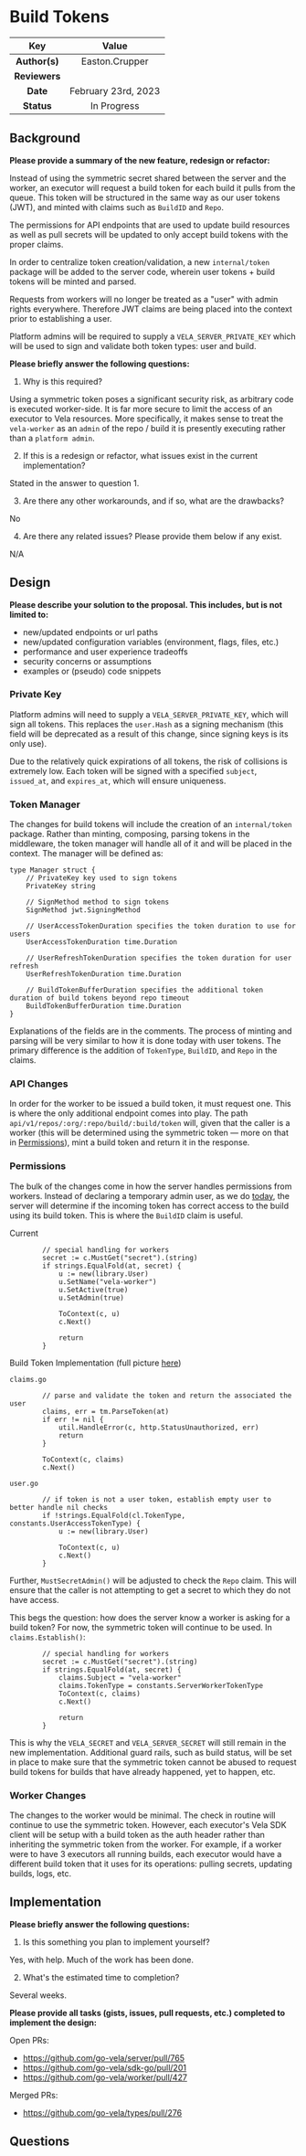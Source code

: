 # Build Tokens

<!--
The name of this markdown file should:

1. Short and contain no more then 30 characters

2. Contain the date of submission in MM-DD format

3. Clearly state what the proposal is being submitted for
-->

| Key           | Value                                                                                |
| :-----------: | :----------------------------------------------------------------------------------: |
| **Author(s)** | Easton.Crupper                                                                     |
| **Reviewers** |  |
| **Date**      | February 23rd, 2023                                                                      |
| **Status**    | In Progress                                                                             |

<!--
If you're already working with someone, please add them to the proper author/reviewer category.

If not, please leave the reviewer category empty and someone from the Vela team will assign it to themself.

Here is a brief explanation of the different proposal statuses:

1. Reviewed: The proposal is currently under review or has been reviewed.

2. Accepted: The proposal has been accepted and is ready for implementation.

3. In Progress: An accepted proposal is being implemented by actual work.

NOTE: The design is subject to change during this phase.

4. Cancelled: While or before implementation the proposal was cancelled.

NOTE: This can happen for a multitude of reasons.

5. Complete: This feature/change is implemented.
-->

## Background

<!--
This section is intended to describe the new feature, redesign or refactor.
-->

**Please provide a summary of the new feature, redesign or refactor:**

<!--
Provide your description here.
-->

Instead of using the symmetric secret shared between the server and the worker, an executor will request a build token for each build it pulls from the queue. This token will be structured in the same way as our user tokens (JWT), and minted with claims such as `BuildID` and `Repo`. 

The permissions for API endpoints that are used to update build resources as well as pull secrets will be updated to only accept build tokens with the proper claims. 

In order to centralize token creation/validation, a new `internal/token` package will be added to the server code, wherein user tokens + build tokens will be minted and parsed.

Requests from workers will no longer be treated as a "user" with admin rights everywhere. Therefore JWT claims are being placed into the context prior to establishing a user.

Platform admins will be required to supply a `VELA_SERVER_PRIVATE_KEY` which will be used to sign and validate both token types: user and build.

**Please briefly answer the following questions:**

1. Why is this required?

<!-- Answer here -->

Using a symmetric token poses a significant security risk, as arbitrary code is executed worker-side. It is far more secure to limit the access of an executor to Vela resources. More specifically, it makes sense to treat the `vela-worker` as an `admin` of the repo / build it is presently executing rather than a `platform admin`.

2. If this is a redesign or refactor, what issues exist in the current implementation?

<!-- Answer here -->

Stated in the answer to question 1. 

3. Are there any other workarounds, and if so, what are the drawbacks?

<!-- Answer here -->

No

4. Are there any related issues? Please provide them below if any exist.

<!-- Answer here -->

N/A

## Design

<!--
This section is intended to explain the solution design for the proposal.

NOTE: If there are no current plans for a solution, please leave this section blank.
-->

**Please describe your solution to the proposal. This includes, but is not limited to:**

* new/updated endpoints or url paths
* new/updated configuration variables (environment, flags, files, etc.)
* performance and user experience tradeoffs
* security concerns or assumptions
* examples or (pseudo) code snippets

<!-- Answer here -->

### Private Key

Platform admins will need to supply a `VELA_SERVER_PRIVATE_KEY`, which will sign all tokens. This replaces the `user.Hash` as a signing mechanism (this field will be deprecated as a result of this change, since signing keys is its only use). 

Due to the relatively quick expirations of all tokens, the risk of collisions is extremely low. Each token will be signed with a specified `subject`, `issued_at`, and `expires_at`, which will ensure uniqueness.


### Token Manager

The changes for build tokens will include the creation of an `internal/token` package. Rather than minting, composing, parsing tokens in the middleware, the token manager will handle all of it and will be placed in the context. The manager will be defined as: 

```
type Manager struct {
	// PrivateKey key used to sign tokens
	PrivateKey string

	// SignMethod method to sign tokens
	SignMethod jwt.SigningMethod

	// UserAccessTokenDuration specifies the token duration to use for users
	UserAccessTokenDuration time.Duration

	// UserRefreshTokenDuration specifies the token duration for user refresh
	UserRefreshTokenDuration time.Duration

	// BuildTokenBufferDuration specifies the additional token duration of build tokens beyond repo timeout
	BuildTokenBufferDuration time.Duration
}
```

Explanations of the fields are in the comments. The process of minting and parsing will be very similar to how it is done today with user tokens. The primary difference is the addition of `TokenType`, `BuildID`, and `Repo` in the claims.


### API Changes

In order for the worker to be issued a build token, it must request one. This is where the only additional endpoint comes into play. The path `api/v1/repos/:org/:repo/build/:build/token` will, given that the caller is a worker (this will be determined using the symmetric token — more on that in [Permissions](02-23_build-tokens.md#permissions)), mint a build token and return it in the response. 

### Permissions

The bulk of the changes come in how the server handles permissions from workers. Instead of declaring a temporary admin user, as we do [today](https://github.com/go-vela/server/blob/74d2a68088ba20d6a91646277d98fbccb3caf641/router/middleware/user/user.go#L36-L48), the server will determine if the incoming token has correct access to the build using its build token. This is where the `BuildID` claim is useful.

Current
```
		// special handling for workers
		secret := c.MustGet("secret").(string)
		if strings.EqualFold(at, secret) {
			u := new(library.User)
			u.SetName("vela-worker")
			u.SetActive(true)
			u.SetAdmin(true)

			ToContext(c, u)
			c.Next()

			return
		}
```

Build Token Implementation (full picture [here](https://github.com/go-vela/server/pull/765))

`claims.go` 
```
		// parse and validate the token and return the associated the user
		claims, err = tm.ParseToken(at)
		if err != nil {
			util.HandleError(c, http.StatusUnauthorized, err)
			return
		}

		ToContext(c, claims)
		c.Next()
```
`user.go`
```
		// if token is not a user token, establish empty user to better handle nil checks
		if !strings.EqualFold(cl.TokenType, constants.UserAccessTokenType) {
			u := new(library.User)

			ToContext(c, u)
			c.Next()
        }
```

Further, `MustSecretAdmin()` will be adjusted to check the `Repo` claim. This will ensure that the caller is not attempting to get a secret to which they do not have access. 

This begs the question: how does the server know a worker is asking for a build token? For now, the symmetric token will continue to be used. In `claims.Establish()`: 

```
		// special handling for workers
		secret := c.MustGet("secret").(string)
		if strings.EqualFold(at, secret) {
			claims.Subject = "vela-worker"
			claims.TokenType = constants.ServerWorkerTokenType
			ToContext(c, claims)
			c.Next()

			return
		}
```

This is why the `VELA_SECRET` and `VELA_SERVER_SECRET` will still remain in the new implementation. Additional guard rails, such as build status, will be set in place to make sure that the symmetric token cannot be abused to request build tokens for builds that have already happened, yet to happen, etc.



### Worker Changes

The changes to the worker would be minimal. The check in routine will continue to use the symmetric token. However, each executor's Vela SDK client will be setup with a build token as the auth header rather than inheriting the symmetric token from the worker. For example, if a worker were to have 3 executors all running builds, each executor would have a different build token that it uses for its operations: pulling secrets, updating builds, logs, etc.

## Implementation

<!--
This section is intended to explain how the solution will be implemented for the proposal.

NOTE: If there are no current plans for implementation, please leave this section blank.
-->

**Please briefly answer the following questions:**

1. Is this something you plan to implement yourself?

<!-- Answer here -->

Yes, with help. Much of the work has been done.

2. What's the estimated time to completion?

<!-- Answer here -->

Several weeks.

**Please provide all tasks (gists, issues, pull requests, etc.) completed to implement the design:**

<!-- Answer here -->

Open PRs:

- https://github.com/go-vela/server/pull/765
- https://github.com/go-vela/sdk-go/pull/201
- https://github.com/go-vela/worker/pull/427

Merged PRs:

- https://github.com/go-vela/types/pull/276

## Questions
